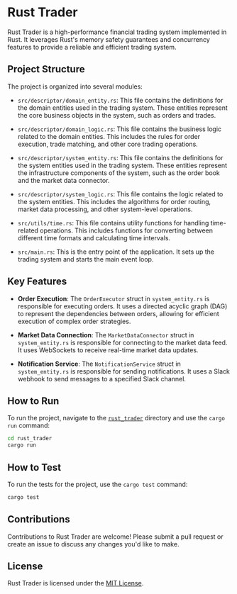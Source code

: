 # Rust Trader

Rust Trader is a high-performance financial trading system implemented in Rust. It leverages Rust's memory safety guarantees and concurrency features to provide a reliable and efficient trading system.

## Project Structure

The project is organized into several modules:

- `src/descriptor/domain_entity.rs`: This file contains the definitions for the domain entities used in the trading system. These entities represent the core business objects in the system, such as orders and trades.

- `src/descriptor/domain_logic.rs`: This file contains the business logic related to the domain entities. This includes the rules for order execution, trade matching, and other core trading operations.

- `src/descriptor/system_entity.rs`: This file contains the definitions for the system entities used in the trading system. These entities represent the infrastructure components of the system, such as the order book and the market data connector.

- `src/descriptor/system_logic.rs`: This file contains the logic related to the system entities. This includes the algorithms for order routing, market data processing, and other system-level operations.

- `src/utils/time.rs`: This file contains utility functions for handling time-related operations. This includes functions for converting between different time formats and calculating time intervals.

- `src/main.rs`: This is the entry point of the application. It sets up the trading system and starts the main event loop.

## Key Features

- **Order Execution**: The `OrderExecutor` struct in `system_entity.rs` is responsible for executing orders. It uses a directed acyclic graph (DAG) to represent the dependencies between orders, allowing for efficient execution of complex order strategies.

- **Market Data Connection**: The `MarketDataConnector` struct in `system_entity.rs` is responsible for connecting to the market data feed. It uses WebSockets to receive real-time market data updates.

- **Notification Service**: The `NotificationService` struct in `system_entity.rs` is responsible for sending notifications. It uses a Slack webhook to send messages to a specified Slack channel.

## How to Run

To run the project, navigate to the [`rust_trader`](command:_github.copilot.openRelativePath?%5B%22rust_trader%22%5D "rust_trader") directory and use the `cargo run` command:

```sh
cd rust_trader
cargo run
```

## How to Test

To run the tests for the project, use the `cargo test` command:

```sh
cargo test
```

## Contributions

Contributions to Rust Trader are welcome! Please submit a pull request or create an issue to discuss any changes you'd like to make.

## License

Rust Trader is licensed under the [MIT License](LICENSE).
